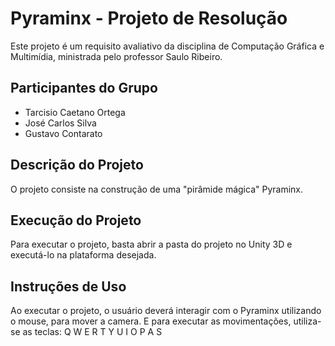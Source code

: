 # Pyraminx - Projeto de Resolução

Este projeto é um requisito avaliativo da disciplina de Computação Gráfica e Multimídia, ministrada pelo professor Saulo Ribeiro.

## Participantes do Grupo

* Tarcisio Caetano Ortega
* José Carlos Silva
* Gustavo Contarato

## Descrição do Projeto

O projeto consiste na construção de uma "pirâmide mágica" Pyraminx.

## Execução do Projeto

Para executar o projeto, basta abrir a pasta do projeto no Unity 3D e executá-lo na plataforma desejada. 

## Instruções de Uso

Ao executar o projeto, o usuário deverá interagir com o Pyraminx utilizando o mouse, para mover a camera.
E para executar as movimentações, utiliza-se as teclas: Q W E R T Y U I O P A S